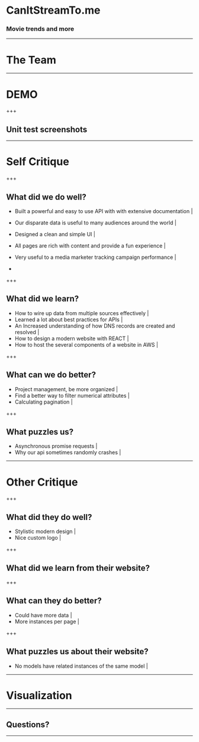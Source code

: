 # CanItStreamTo.me

### Movie trends and more

---

# The Team

---

# DEMO

+++

## Unit test screenshots

---

# Self Critique

+++

## What did we do well?

- Built a powerful and easy to use API with with extensive documentation |
- Our disparate data is useful to many audiences around the world |
- Designed a clean and simple UI |
- All pages are rich with content and provide a fun experience |
- Very useful to a media marketer tracking campaign performance |

-

+++

## What did we learn?

- How to wire up data from multiple sources effectively |
- Learned a lot about best practices for APIs |
- An Increased understanding of how DNS records are created and resolved |
- How to design a modern website with REACT |
- How to host the several components of a website in AWS |

+++

## What can we do better?

- Project management, be more organized |
- Find a better way to filter numerical attributes |
- Calculating pagination |

+++

## What puzzles us?


- Asynchronous promise requests |
- Why our api sometimes randomly crashes |

---

# Other Critique

+++

## What did they do well?

- Stylistic modern design |
- Nice custom logo |

+++

## What did we learn from their website?

+++

## What can they do better?
- Could have more data |
- More instances per page |

+++

## What puzzles us about their website?
- No models have related instances of the same model |

---

# Visualization

---

## Questions?

---

